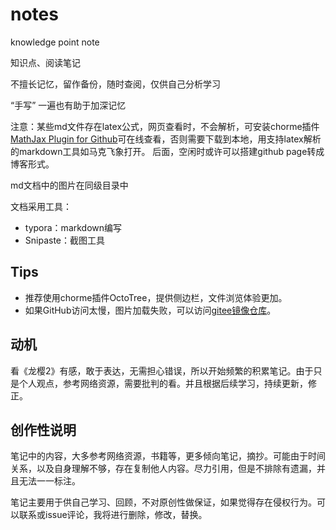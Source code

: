 # notes

knowledge point note

知识点、阅读笔记

不擅长记忆，留作备份，随时查阅，仅供自己分析学习

“手写” 一遍也有助于加深记忆

注意：某些md文件存在latex公式，网页查看时，不会解析，可安装chorme插件[MathJax Plugin for Github](https://chrome.google.com/webstore/detail/mathjax-plugin-for-github/ioemnmodlmafdkllaclgeombjnmnbima/related)可在线查看，否则需要下载到本地，用支持latex解析的markdown工具如马克飞象打开。
后面，空闲时或许可以搭建github page转成博客形式。

md文档中的图片在同级目录中

文档采用工具：

- typora：markdown编写
- Snipaste：截图工具

## Tips

- 推荐使用chorme插件OctoTree，提供侧边栏，文件浏览体验更加。
- 如果GitHub访问太慢，图片加载失败，可以访问[gitee镜像仓库](https://gitee.com/tianjiqx/notes)。

## 动机

看《龙樱2》有感，敢于表达，无需担心错误，所以开始频繁的积累笔记。由于只是个人观点，参考网络资源，需要批判的看。并且根据后续学习，持续更新，修正。

## 创作性说明

笔记中的内容，大多参考网络资源，书籍等，更多倾向笔记，摘抄。可能由于时间关系，以及自身理解不够，存在复制他人内容。尽力引用，但是不排除有遗漏，并且无法一一标注。

笔记主要用于供自己学习、回顾，不对原创性做保证，如果觉得存在侵权行为。可以联系或issue评论，我将进行删除，修改，替换。
